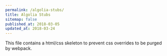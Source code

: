 ```yaml
---
permalink: /algolia-stubs/
title: Algolia Stubs
sitemap: false
published_at: 2018-03-05
updated_at: 2018-03-24
---
```


This file contains a html/css skeleton to prevent css overrides to
be purged by webpack.

<div class="algolia-autocomplete algolia-autocomplete-right algolia-autocomplete-left">
    <div class="ds-dropdown-menu"></div>
    <div class="algolia-docsearch-suggestion--content"></div>
    <div class="algolia-docsearch-suggestion--subcategory-column"></div>
</div>
